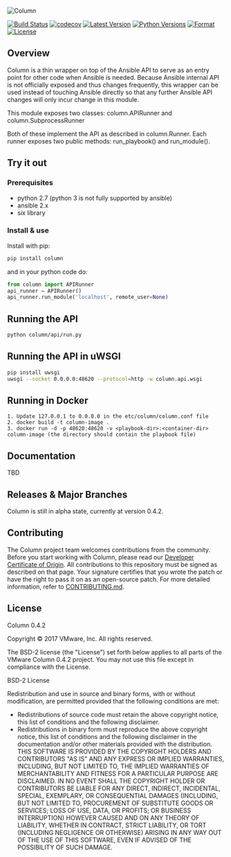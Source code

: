 ![Column](https://github.com/vmware/column/blob/master/column.png "Column")

[![Build Status](https://travis-ci.org/vmware/column.svg?branch=master)](https://travis-ci.org/vmware/column)
[![codecov](https://codecov.io/gh/vmware/column/branch/master/graph/badge.svg)](https://codecov.io/gh/vmware/column)
[![Latest Version](https://img.shields.io/pypi/v/column.svg)](https://pypi.python.org/pypi/column/)
[![Python Versions](https://img.shields.io/pypi/pyversions/column.svg)](https://pypi.python.org/pypi/column/)
[![Format](https://img.shields.io/pypi/format/column.svg)](https://pypi.python.org/pypi/column/)
[![License](https://img.shields.io/badge/License-BSD%202--Clause-orange.svg)](https://github.com/vmware/column/blob/master/LICENSE)

## Overview
Column is a thin wrapper on top of the Ansible API to serve
as an entry point for other code when Ansible is needed. Because Ansible
internal API is not officially exposed and thus changes frequently,
this wrapper can be used instead of touching Ansible directly so that
any further Ansible API changes will only incur change in this module.

This module exposes two classes:
column.APIRunner and column.SubprocessRunner

Both of these implement the API as described in column.Runner.
Each runner exposes two public methods:
run_playbook() and run_module().

## Try it out

### Prerequisites
* python 2.7 (python 3 is not fully supported by ansible)
* ansible 2.x
* six library

### Install & use
Install with pip:
```bash
pip install column
```
and in your python code do:
```python
from column import APIRunner
api_runner = APIRunner()
api_runner.run_module('localhost', remote_user=None)
```
## Running the API
```bash
python column/api/run.py
```

## Running the API in uWSGI
```bash
pip install uwsgi
uwsgi --socket 0.0.0.0:48620 --protocol=http -w column.api.wsgi
```

## Running in Docker
```docker
1. Update 127.0.0.1 to 0.0.0.0 in the etc/column/column.conf file
2. docker build -t column-image .
3. docker run -d -p 48620:48620 -v <playbook-dir>:<container-dir> column-image (the directory should contain the playbook file)
```

## Documentation
TBD

## Releases & Major Branches
Column is still in alpha state, currently at version 0.4.2.

## Contributing

The Column project team welcomes contributions from the community. Before you start working with Column, please read our [Developer Certificate of Origin](https://cla.vmware.com/dco). All contributions to this repository must be signed as described on that page. Your signature certifies that you wrote the patch or have the right to pass it on as an open-source patch. For more detailed information, refer to [CONTRIBUTING.md](CONTRIBUTING.md).

## License

Column 0.4.2

Copyright © 2017 VMware, Inc.  All rights reserved.

The BSD-2 license (the "License") set forth below applies to all parts of the VMware Column 0.4.2
project. You may not use this file except in compliance with the License.

BSD-2 License

Redistribution and use in source and binary forms, with or without modification, are permitted provided that the following conditions are met:
* Redistributions of source code must retain the above copyright notice, this list of conditions and the following disclaimer.
* Redistributions in binary form must reproduce the above copyright notice, this list of conditions and the following disclaimer in the documentation and/or other materials provided with the distribution.
THIS SOFTWARE IS PROVIDED BY THE COPYRIGHT HOLDERS AND CONTRIBUTORS "AS IS" AND ANY EXPRESS OR IMPLIED WARRANTIES, INCLUDING, BUT NOT LIMITED TO, THE IMPLIED WARRANTIES OF MERCHANTABILITY AND FITNESS FOR A PARTICULAR PURPOSE ARE DISCLAIMED. IN NO EVENT SHALL THE COPYRIGHT HOLDER OR CONTRIBUTORS BE LIABLE FOR ANY DIRECT, INDIRECT, INCIDENTAL, SPECIAL, EXEMPLARY, OR CONSEQUENTIAL DAMAGES (INCLUDING, BUT NOT LIMITED TO, PROCUREMENT OF SUBSTITUTE GOODS OR SERVICES; LOSS OF USE, DATA, OR PROFITS; OR BUSINESS INTERRUPTION) HOWEVER CAUSED AND ON ANY THEORY OF LIABILITY, WHETHER IN CONTRACT, STRICT LIABILITY, OR TORT (INCLUDING NEGLIGENCE OR OTHERWISE) ARISING IN ANY WAY OUT OF THE USE OF THIS SOFTWARE, EVEN IF ADVISED OF THE POSSIBILITY OF SUCH DAMAGE.
